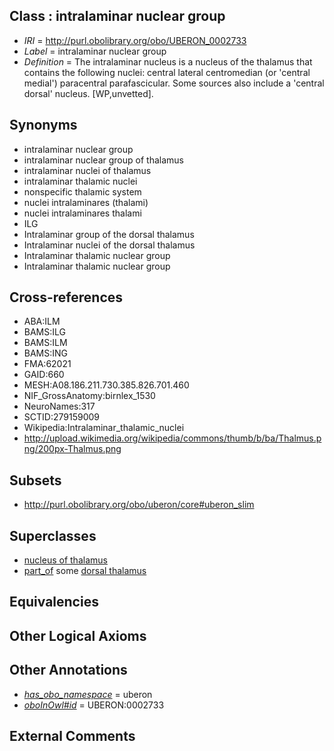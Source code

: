 
## Class : intralaminar nuclear group

 * *IRI* = http://purl.obolibrary.org/obo/UBERON_0002733
 * *Label* = intralaminar nuclear group
 * *Definition* = The intralaminar nucleus is a nucleus of the thalamus that contains the following nuclei: central lateral centromedian (or 'central medial') paracentral parafascicular. Some sources also include a 'central dorsal' nucleus. [WP,unvetted].

## Synonyms

 * intralaminar nuclear group
 * intralaminar nuclear group of thalamus
 * intralaminar nuclei of thalamus
 * intralaminar thalamic nuclei
 * nonspecific thalamic system
 * nuclei intralaminares (thalami)
 * nuclei intralaminares thalami
 * ILG
 * Intralaminar group of the dorsal thalamus
 * Intralaminar nuclei of the dorsal thalamus
 * Intralaminar thalamic nuclear group
 * Intralaminar thalamic nuclear group

## Cross-references

 * ABA:ILM
 * BAMS:ILG
 * BAMS:ILM
 * BAMS:ING
 * FMA:62021
 * GAID:660
 * MESH:A08.186.211.730.385.826.701.460
 * NIF_GrossAnatomy:birnlex_1530
 * NeuroNames:317
 * SCTID:279159009
 * Wikipedia:Intralaminar_thalamic_nuclei
 * http://upload.wikimedia.org/wikipedia/commons/thumb/b/ba/Thalmus.png/200px-Thalmus.png

## Subsets

 * http://purl.obolibrary.org/obo/uberon/core#uberon_slim

## Superclasses

 * [nucleus of thalamus](../../UBERON/92/UBERON_0007692.md)
 * [part_of](../../BFO/50/BFO_0000050.md) some [dorsal thalamus](../../UBERON/03/UBERON_0004703.md)

## Equivalencies


## Other Logical Axioms


## Other Annotations

 * *[has_obo_namespace](../../ce/oboInOwl#hasOBONamespace.md)* = uberon
 * *[oboInOwl#id](../../id/oboInOwl#id.md)* = UBERON:0002733

## External Comments

